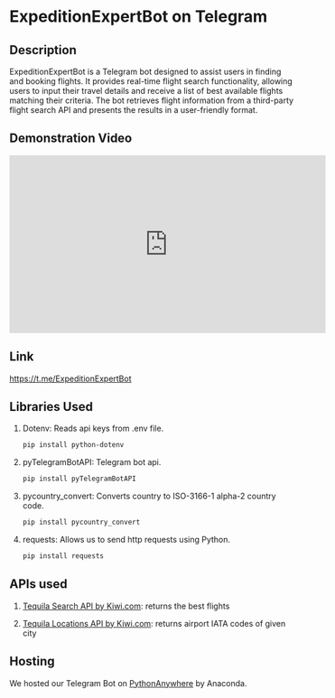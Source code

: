 # ExpeditionExpertBot on Telegram

## Description

ExpeditionExpertBot is a Telegram bot designed to assist users in finding and booking flights. It provides real-time flight search functionality, allowing users to input their travel details and receive a list of best available flights matching their criteria. The bot retrieves flight information from a third-party flight search API and presents the results in a user-friendly format. 

## Demonstration Video
<iframe width="560" height="315" src="https://www.youtube.com/embed/HxpqyNPBtG0?si=qC9dt9rNXY29-cHM" title="YouTube video player" frameborder="0" allow="accelerometer; autoplay; clipboard-write; encrypted-media; gyroscope; picture-in-picture; web-share" referrerpolicy="strict-origin-when-cross-origin" allowfullscreen></iframe>


## Link

https://t.me/ExpeditionExpertBot


## Libraries Used

1. Dotenv:  Reads api keys from .env file.
    
    ```bash
    pip install python-dotenv
    ```


2. pyTelegramBotAPI: Telegram bot api.

    ```bash
    pip install pyTelegramBotAPI
    ```


3. pycountry_convert: Converts country to ISO-3166-1 alpha-2 country code.

   ```bash
   pip install pycountry_convert
   ```
   

4. requests: Allows us to send http requests using Python.

   ```bash
   pip install requests
   ```


## APIs used

1. [Tequila Search API by Kiwi.com](https://tequila.kiwi.com/): returns the best flights
   


3. [Tequila Locations API by Kiwi.com](https://tequila.kiwi.com/): returns airport IATA codes of given city
   


## Hosting

We hosted our Telegram Bot on [PythonAnywhere](https://www.pythonanywhere.com/) by Anaconda. 

